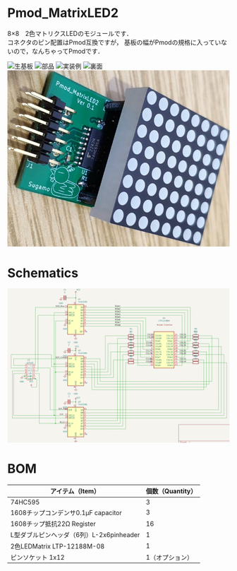 # Pmod_MatrixLED2
8×8　2色マトリクスLEDのモジュールです．  
コネクタのピン配置はPmod互換ですが，
基板の幅がPmodの規格に入っていないので，なんちゃってPmodです．


![生基板](blank.jpg)
![部品](parts.jpg)
![実装例](assembled.jpg)
![裏面](back.jpg)
![完品](matrix.jpg)

# Schematics
![](schematics.png)

# BOM
アイテム（Item）|個数（Quantity）
---|---
74HC595 | 3
1608チップコンデンサ0.1μF capacitor | 3
1608チップ抵抗22Ω Register | 16
L型ダブルピンヘッダ（6列）L-2x6pinheader | 1
2色LEDMatrix LTP-12188M-08 | 1
ピンソケット 1x12 | 1（オプション）
